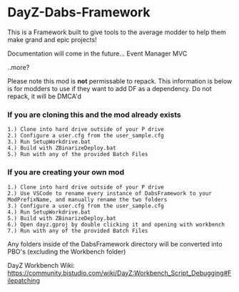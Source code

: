 # DayZ-Dabs-Framework
This is a Framework built to give tools to the average modder to help them make grand and epic projects!

Documentation will come in the future...
Event Manager
MVC

..more?

Please note this mod is **not** permissable to repack. This information is below is for modders to use if they want to add DF as a dependency. Do not repack, it will be DMCA'd

### If you are cloning this and the mod already exists
```
1.) Clone into hard drive outside of your P drive
2.) Configure a user.cfg from the user_sample.cfg
3.) Run SetupWorkdrive.bat
4.) Build with ZBinarizeDeploy.bat
5.) Run with any of the provided Batch Files
```

### If you are creating your own mod
```
1.) Clone into hard drive outside of your P drive
2.) Use VSCode to rename every instance of DabsFramework to your ModPrefixName, and manually rename the two folders
3.) Configure a user.cfg from the user_sample.cfg
4.) Run SetupWorkdrive.bat
5.) Build with ZBinarizeDeploy.bat
6.) Open dayz.gproj by double clicking it and opening with workbench
7.) Run with any of the provided Batch Files
```

Any folders inside of the DabsFramework directory will be converted into PBO's (excluding the Workbench folder)

DayZ Workbench Wiki:
https://community.bistudio.com/wiki/DayZ:Workbench_Script_Debugging#Filepatching
